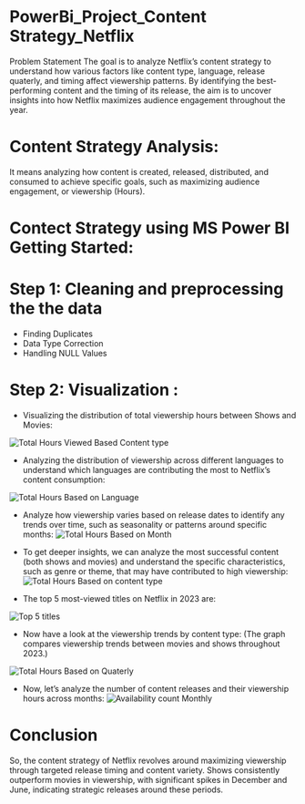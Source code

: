 # PowerBi_Project_Content Strategy_Netflix
Problem Statement
The goal is to analyze Netflix’s content strategy to understand how various factors like content type, language, 
release quaterly, and timing affect viewership patterns. By identifying the best-performing content and the timing 
of its release, the aim is to uncover insights into how Netflix maximizes audience engagement throughout the year.
# Content Strategy Analysis:
It means analyzing how content is created, released, distributed, and consumed to achieve specific goals, such as maximizing audience engagement, or viewership (Hours).

# Contect Strategy using MS Power BI Getting Started: 
# Step 1: Cleaning and preprocessing the the data
   - Finding Duplicates
   - Data Type Correction
   - Handling NULL Values
# Step 2: Visualization :

* Visualizing the distribution of total viewership hours between Shows and Movies:

![Total Hours Viewed Based Content type](https://github.com/user-attachments/assets/ea7e0135-dd6d-40d9-997b-98a47e47269f)
 
* Analyzing the distribution of viewership across different languages to understand which languages are contributing the most to Netflix’s content consumption:
   
![Total Hours Based on Language](https://github.com/user-attachments/assets/0cb25c07-0eb1-4512-8772-ff46b8684071)

* Analyze how viewership varies based on release dates to identify any trends over time, such as seasonality or patterns around specific months:
![Total Hours Based on Month](https://github.com/user-attachments/assets/3524ec8c-bd2d-4f29-b820-8eaa2f5073da)

* To get deeper insights, we can analyze the most successful content (both shows and movies) and understand the specific characteristics, such as genre or theme, that may have contributed to high viewership:
![Total Hours Based on content type](https://github.com/user-attachments/assets/39c9a825-699b-48b6-a2d7-5b6303ced563)

* The top 5 most-viewed titles on Netflix in 2023 are:

![Top 5 titles](https://github.com/user-attachments/assets/d8be0510-eb5e-4e4b-81ad-6e387dfc7a82)

* Now have a look at the viewership trends by content type: (The graph compares viewership trends between movies and shows throughout 2023.)

![Total Hours Based on Quaterly](https://github.com/user-attachments/assets/40e0c96f-2a8c-4874-8a74-1490fc363131)

* Now, let’s analyze the number of content releases and their viewership hours across months:
![Availability count Monthly](https://github.com/user-attachments/assets/35383c55-47d3-4ced-854a-4a5a6e044740)


# Conclusion
So, the content strategy of Netflix revolves around maximizing viewership through targeted release timing and content variety. Shows consistently outperform movies in viewership, with significant spikes in December and June, indicating strategic releases around these periods.
